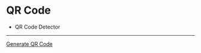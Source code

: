 QR Code
================
* QR Code Detector 

***

[Generate QR Code](http://www.patrick-wied.at/static/qrgen/)
